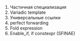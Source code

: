 1. Частичная специализация
2. Variadic template
3. Универсальные ссылки
4. perfect forwarding
5. Fold expression
6. Enable_if, if constexpr (SFINAE)

